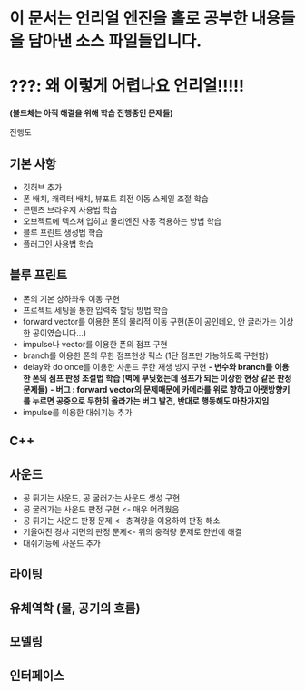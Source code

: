 # 이 문서는 언리얼 엔진을 홀로 공부한 내용들을 담아낸 소스 파일들입니다.

# ???: 왜 이렇게 어렵나요 언리얼!!!!!
<b> (볼드체는 아직 해결을 위해 학습 진행중인 문제들)</b>

진행도

## 기본 사항
- 깃허브 추가
- 폰 배치, 캐릭터 배치, 뷰포트 회전 이동 스케일 조절 학습
- 콘텐츠 브라우저 사용법 학습
- 오브젝트에 텍스쳐 입히고 물리엔진 자동 적용하는 방법 학습
- 블루 프린트 생성법 학습
- 플러그인 사용법 학습

## 블루 프린트
- 폰의 기본 상하좌우 이동 구현
- 프로젝트 세팅을 통한 입력축 할당 방법 학습
- forward vector를 이용한 폰의 물리적 이동 구현(폰이 공인데요, 안 굴러가는 이상한 공이였습니다...)
- impulse나 vector를 이용한 폰의 점프 구현
- branch를 이용한 폰의 무한 점프현상 픽스 (1단 점프만 가능하도록 구현함)
- delay와 do once를 이용한 사운드 무한 재생 방지 구현
<b> - 변수와 branch를 이용한 폰의 점프 판정 조절법 학습 (벽에 부딪혔는데 점프가 되는 이상한 현상 같은 판정 문제들)</b>
<b> - 버그 : forward vector의 문제때문에 카메라를 위로 향하고 아랫방향키를 누르면 공중으로 무한히 올라가는 버그 발견, 반대로 행동해도 마찬가지임 </b>
- impulse를 이용한 대쉬기능 추가


## C++


## 사운드 
- 공 튀기는 사운드, 공 굴러가는 사운드 생성 구현
- 공 굴러가는 사운드 판정 구현 <- 매우 어려웠음
- 공 튀기는 사운드 판정 문제 <- 충격량을 이용하여 판정 해소
- 기울여진 경사 지면의 판정 문제<- 위의 충격량 문제로 한번에 해결
- 대쉬기능에 사운드 추가



## 라이팅

## 유체역학 (물, 공기의 흐름)

## 모델링

## 인터페이스
